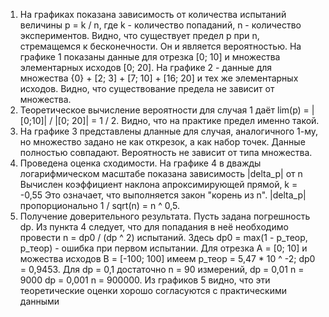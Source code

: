 1) На графиках показана зависимость от количества испытаний величины p = k / n,
   где k - количество попаданий, n - количество экспериментов. Видно,
   что существует предел p при n, стремащемся к бесконечности. Он и является вероятностью.
   На графике 1 показаны данные для отрезка [0; 10] и множества элементарных исходов [0; 20].
   На графике 2 - данные для множества {0} + [2; 3] + [7; 10] + [16; 20] и тех же элементарных исходов.
   Видно, что существование предела не зависит от множества.
2) Теоретическое вычисление вероятности для случая 1 даёт lim(p) = |[0;10]| / |[0; 20]| = 1 / 2.
   Видно, что на практике предел именно такой.
3) На графике 3 представлены дланные для случая, аналогичного 1-му,
   но множество задано не как открезок, а как набор точек. Данные полностью совпадают.
   Вероятность не зависит от типа множества.
4) Проведена оценка сходимости. На графике 4 в дважды логарифмическом масштабе показана зависимость |delta_p| от n
   Вычислен коэффициент наклона апроксимирующей прямой, k = -0,55
   Это означает, что выполняется закон "корень из n". |delta_p| пропорционально 1 / sqrt(n) = n ^ 0,5.
5) Получение доверительного результата. Пусть задана погрешность dp. Из пункта 4 следует,
   что для попадания в неё необходимо провести n = dp0 / (dp ^ 2) испытаний. Здесь dp0 = max(1 - p_теор, p_теор) - 
   ошибка при первом испытании. Для отрезка A = [0; 10] и можества исходов B = [-100; 100] имеем p_теор = 5,47 * 10 ^ -2;
   dp0 = 0,9453. Для dp = 0,1 достаточно n = 90 измерений,
                     dp = 0,01           n = 9000
		     dp = 0,001          n = 900000.
   Из графиков 5 видно, что эти теоретические оценки хорошо согласуются с практическими данными